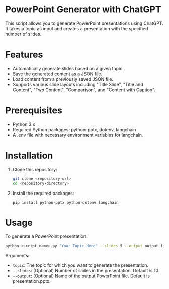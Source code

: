 # PowerPoint Generator with ChatGPT
This script allows you to generate PowerPoint presentations using ChatGPT. It takes a topic as input and creates a presentation with the specified number of slides.

# Features
- Automatically generate slides based on a given topic.
- Save the generated content as a JSON file.
- Load content from a previously saved JSON file.
- Supports various slide layouts including "Title Slide", "Title and Content", "Two Content", "Comparison", and "Content with Caption".

# Prerequisites
- Python 3.x
- Required Python packages: python-pptx, dotenv, langchain
- A .env file with necessary environment variables for langchain.

# Installation

1. Clone this repository:

    ```bash    
    git clone <repository-url>
    cd <repository-directory>
    ```

2. Install the required packages:
    ```bash
    pip install python-pptx python-dotenv langchain
    ```
# Usage

To generate a PowerPoint presentation:

```bash
python <script_name>.py "Your Topic Here" --slides 5 --output output_filename.pptx
```

Arguments:
- `topic`: The topic for which you want to generate the presentation.
- `--slides`: (Optional) Number of slides in the presentation. Default is 10.
- `--output`: (Optional) Name of the output PowerPoint file. Default is presentation.pptx.